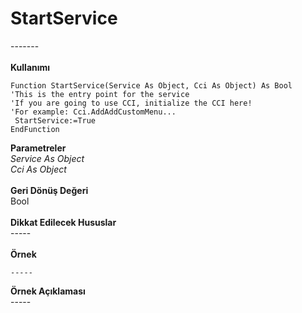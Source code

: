# StartService

\-------\
\
**Kullanımı**

```
Function StartService(Service As Object, Cci As Object) As Bool
'This is the entry point for the service
'If you are going to use CCI, initialize the CCI here!
'For example: Cci.AddAddCustomMenu...
 StartService:=True
EndFunction
```

**Parametreler**\
_Service As Object_\
_Cci As Object_\
\
**Geri Dönüş Değeri**\
Bool\
\
**Dikkat Edilecek Hususlar**\
\-----\
\
**Örnek**

```
-----
```

**Örnek Açıklaması**\
\-----
